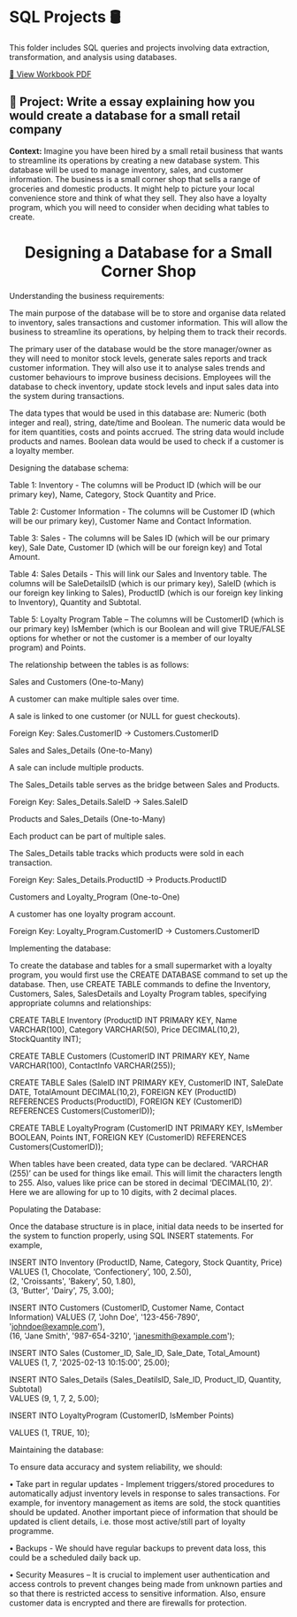 # SQL Projects 🛢️

This folder includes SQL queries and projects involving data extraction, transformation, and analysis using databases.  

[📂 View Workbook PDF](https://github.com/amnah-b/Amnah-JustITPortfolio2025/blob/main/SQL_Projects/Data_Technician_Workbook_Week_3.pdf)

## 🔹 Project: Write a essay explaining how you would create a database for a small retail company  

**Context:** Imagine you have been hired by a small retail business that wants to streamline its operations by creating a new database system. This database will be used to manage inventory, sales, and customer information. The business is a small corner shop that sells a range of groceries and domestic products. It might help to picture your local convenience store and think of what they sell. They also have a loyalty program, which you will need to consider when deciding what tables to create.

<h1 align="center">Designing a Database for a Small Corner Shop</h1>


 

Understanding the business requirements: 

The main purpose of the database will be to store and organise data related to inventory, sales transactions and customer information. This will allow the business to streamline its operations, by helping them to track their records.  

The primary user of the database would be the store manager/owner as they will need to monitor stock levels, generate sales reports and track customer information. They will also use it to analyse sales trends and customer behaviours to improve business decisions. Employees will the database to check inventory, update stock levels and input sales data into the system during transactions. 

The data types that would be used in this database are: Numeric (both integer and real), string, date/time and Boolean. The numeric data would be for item quantities, costs and points accrued. The string data would include products and names. Boolean data would be used to check if a customer is a loyalty member. 

 

Designing the database schema: 

Table 1: Inventory - The columns will be Product ID (which will be our primary key), Name, Category, Stock Quantity and Price. 

Table 2:  Customer Information - The columns will be Customer ID (which will be our primary key), Customer Name and Contact Information. 

Table 3: Sales - The columns will be Sales ID (which will be our primary key), Sale Date, Customer ID (which will be our foreign key) and Total Amount.  

Table 4: Sales Details - This will link our Sales and Inventory table. The columns will be SaleDetailsID (which is our primary key), SaleID (which is our foreign key linking to Sales), ProductID (which is our foreign key linking to Inventory), Quantity and Subtotal.  

Table 5: Loyalty Program Table – The columns will be CustomerID (which is our primary key) IsMember (which is our Boolean and will give TRUE/FALSE options for whether or not the customer is a member of our loyalty program) and Points.  

The relationship between the tables is as follows: 

Sales and Customers (One-to-Many) 

A customer can make multiple sales over time. 

A sale is linked to one customer (or NULL for guest checkouts). 

Foreign Key: Sales.CustomerID → Customers.CustomerID 

 

Sales and Sales_Details (One-to-Many) 

A sale can include multiple products. 

The Sales_Details table serves as the bridge between Sales and Products. 

Foreign Key: Sales_Details.SaleID → Sales.SaleID 

 

Products and Sales_Details (One-to-Many) 

Each product can be part of multiple sales. 

The Sales_Details table tracks which products were sold in each transaction. 

Foreign Key: Sales_Details.ProductID → Products.ProductID 

 

Customers and Loyalty_Program (One-to-One) 

A customer has one loyalty program account. 

Foreign Key: Loyalty_Program.CustomerID → Customers.CustomerID 

  

 

Implementing the database: 

To create the database and tables for a small supermarket with a loyalty program, you would first use the CREATE DATABASE command to set up the database. Then, use CREATE TABLE commands to define the Inventory, Customers, Sales, SalesDetails and Loyalty Program tables, specifying appropriate columns and relationships: 

CREATE TABLE Inventory (ProductID INT PRIMARY KEY, Name VARCHAR(100), Category VARCHAR(50), Price DECIMAL(10,2), StockQuantity INT); 

  

CREATE TABLE Customers (CustomerID INT PRIMARY KEY, Name VARCHAR(100), ContactInfo VARCHAR(255)); 

  

CREATE TABLE Sales (SaleID INT PRIMARY KEY, CustomerID INT, SaleDate DATE, TotalAmount DECIMAL(10,2), FOREIGN KEY (ProductID) REFERENCES Products(ProductID), FOREIGN KEY (CustomerID) REFERENCES Customers(CustomerID)); 

  

CREATE TABLE LoyaltyProgram (CustomerID INT PRIMARY KEY, IsMember BOOLEAN, Points INT, FOREIGN KEY (CustomerID) REFERENCES Customers(CustomerID));  

 

When tables have been created, data type can be declared. ‘VARCHAR (255)’ can be used for things like email. This will limit the characters length to 255. Also, values like price can be stored in decimal ‘DECIMAL(10, 2)’. Here we are allowing for up to 10 digits, with 2 decimal places. 

 

 

Populating the Database: 

Once the database structure is in place, initial data needs to be inserted for the system to function properly, using SQL INSERT statements. For example, 

INSERT INTO Inventory (ProductID, Name, Category, Stock Quantity, Price)  
 VALUES (1, Chocolate, ‘Confectionery’, 100, 2.50),   
        (2, 'Croissants', 'Bakery', 50, 1.80),   
        (3, 'Butter', 'Dairy', 75, 3.00);   

INSERT INTO Customers (CustomerID, Customer Name, Contact Information) 
 VALUES (7, 'John Doe', '123-456-7890', 'johndoe@example.com'),   
        (16, 'Jane Smith', '987-654-3210', 'janesmith@example.com');    

INSERT INTO Sales (Customer_ID, Sale_ID, Sale_Date, Total_Amount)   
 VALUES (1, 7, '2025-02-13 10:15:00', 25.00);   

INSERT INTO Sales_Details (Sales_DeatilsID, Sale_ID, Product_ID, Quantity, Subtotal)   
 VALUES (9, 1, 7, 2, 5.00); 

INSERT INTO LoyaltyProgram (CustomerID, IsMember Points) 

VALUES (1, TRUE, 10); 

 

 

Maintaining the database: 

 

To ensure data accuracy and system reliability, we should:  

 
• Take part in regular updates - Implement triggers/stored procedures to automatically adjust inventory levels in response to sales transactions. For example, for inventory management as items are sold, the stock quantities should be updated. Another important piece of information that should be updated is client details, i.e. those most active/still part of loyalty programme. 

  
• Backups - We should have regular backups to prevent data loss, this could be a scheduled daily back up.  

 
• Security Measures – It is crucial to implement user authentication and access controls to prevent changes being made from unknown parties and so that there is restricted access to sensitive information. Also, ensure customer data is encrypted and there are firewalls for protection. 
